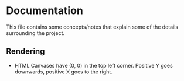 # Documentation

This file contains some concepts/notes that explain some of the details surrounding the project.

## Rendering

- HTML Canvases have (0, 0) in the top left corner. Positive Y goes downwards,
positive X goes to the right.
